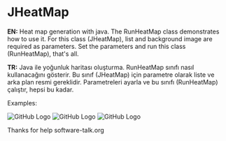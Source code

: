 # JHeatMap

**EN:** Heat map generation with java. The RunHeatMap class demonstrates how to use it. For this class (JHeatMap), list and background image are required as parameters. Set the parameters and run this class (RunHeatMap), that's all.

**TR:** Java ile yoğunluk haritası oluşturma. RunHeatMap sınıfı nasıl kullanacağını gösterir. Bu sınıf (JHeatMap) için parametre olarak liste ve arka plan resmi gereklidir. Parametreleri ayarla ve bu sınıfı (RunHeatMap) çalıştır, hepsi bu kadar.

Examples:

![GitHub Logo](http://i.imgur.com/W0YCvkM.png)
![GitHub Logo](https://community.uservoice.com/wp-content/uploads/heatmap-f-shape-800x371.jpg)
![GitHub Logo](http://outsideoftheboot.com/wp-content/uploads/2012/11/spurs-heat-map.png)

Thanks for help software-talk.org
